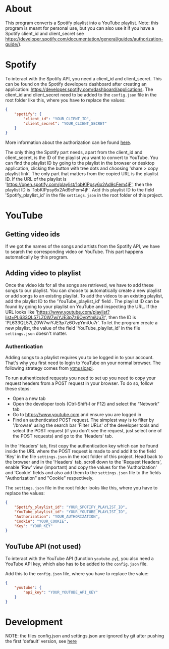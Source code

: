 # About
This program converts a Spotify playlist into a YouTube playlist.
Note: this program is meant for personal use, but you can also use it if you have a Spotify client_id and client_secret see https://developer.spotify.com/documentation/general/guides/authorization-guide/).

# Spotify
To interact with the Spotify API, you need a client_id and client_secret. This can be found on the Spotify developers dashboard after creating an application: https://developer.spotify.com/dashboard/applications. The client_id and client_secret need to be added to the `config.json` file in the root folder like this, where you have to replace the values:
```json
{
    "spotify": {
        "client_id": "YOUR_CLIENT_ID",
        "client_secret": "YOUR_CLIENT_SECRET"
    }
}
```
More information about the authorization can be found [here](https://developer.spotify.com/documentation/general/guides/authorization-guide/).

The only thing the Spotify part needs, apart from the client_id and client_secret, is the ID of the playlist you want to convert to YouTube. You can find the playlist ID by going to the playlist in the browser or desktop application, clicking the button with tree dots and choosing 'share > copy playlist link'. The only part that matters from the copied URL is the playlist ID. If the URL of the playlist is 'https://open.spotify.com/playlist/1obKlPpsy6x2Ad9cFem4jF', then the playlist ID is '1obKlPpsy6x2Ad9cFem4jF'. Add this playlist ID to the field 'Spotify_playlist_id' in the file `settings.json` in the root folder of this project.

# YouTube
## Getting video ids
If we got the names of the songs and artists from the Spotify API, we have to search the corresponding video on YouTube. This part happens automatically by this program.

## Adding video to playlist
Once the video ids for all the songs are retrieved, we have to add these songs to our playlist. You can choose to automatically create a new playlist or add songs to an existing playlist. To add the videos to an existing playlist, add the playlist ID to the 'YouTube_playlist_id' field . The playlist ID can be found by going to your playlist on YouTube and inspecting the URL. If the URL looks like 'https://www.youtube.com/playlist?list=PL633QL57LZ0W7wiYJE3p7z6OvpYmiUu7r', then the ID is 'PL633QL57LZ0W7wiYJE3p7z6OvpYmiUu7r'. To let the program create a new playlist, the value of the field 'YouTube_playlist_id' in the file `settings.json` doesn't matter.

### Authentication
Adding songs to a playlist requires you to be logged in to your account. That's why you first need to login to YouTube on your normal browser. The following strategy comes from [ytmusicapi](https://github.com/sigma67/ytmusicapi).

To run authenticated requests you need to set up you need to copy your request headers from a POST request in your browser. To do so, follow these steps:
- Open a new tab
- Open the developer tools (Ctrl-Shift-I or F12) and select the “Network” tab
- Go to https://www.youtube.com and ensure you are logged in
- Find an authenticated POST request. The simplest way is to filter by '/browse' using the search bar 'Filter URLs' of the developer tools and select the POST request (if you don't see the request, just select one of the POST requests) and go to the 'Headers' tab.

In the 'Headers' tab, first copy the authentication key which can be found inside the URL where the POST request is made to and add it to the field 'Key' in the file `settings.json` in the root folder of this project. Head back to the browser and in the 'Headers' tab, scroll down to the 'Request Headers', enable 'Raw' view (important) and copy the values for the 'Authorization' and 'Cookie' fields and also add them to the `settings.json` file to the fields "Authorization" and "Cookie" respectively.

The `settings.json` file in the root folder looks like this, where you have to replace the values:
```json
{
    "Spotify_playlist_id": "YOUR_SPOTIFY_PLAYLIST_ID",
    "YouTube_playlist_id": "YOUR_YOUTUBE_PLAYLIST_ID",
    "Authorization": "YOUR_AUTHORIZATION",
    "Cookie": "YOUR_COOKIE",
    "Key": "YOUR_KEY"
}
```

## YouTube API (not used)
To interact with the YouTube API (function `youtube.py`), you also need a YouTube API key, which also has to be added to the `config.json` file.

Add this to the `config.json` file, where you have to replace the value:
```json
{
    "youtube": {
        "api_key": "YOUR_YOUTUBE_API_KEY"
    }
}
```

# Development
NOTE: the files config.json and settings.json are ignored by git after pushing the first 'default' version, see [here](https://stackoverflow.com/questions/18276951/how-do-i-stop-git-from-tracking-any-changes-to-a-file-from-this-commit-forward)